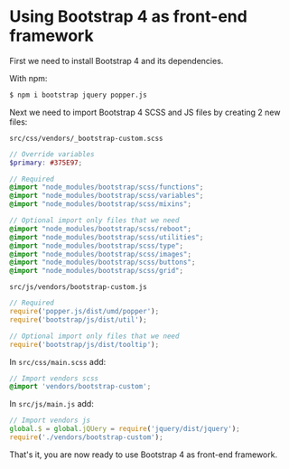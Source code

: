 # Using Bootstrap 4 as front-end framework

First we need to install Bootstrap 4 and its dependencies.

With npm:
```sh
$ npm i bootstrap jquery popper.js
```

Next we need to import Bootstrap 4 SCSS and JS files by creating 2 new files:

`src/css/vendors/_bootstrap-custom.scss`
```scss
// Override variables
$primary: #375E97;

// Required
@import "node_modules/bootstrap/scss/functions";
@import "node_modules/bootstrap/scss/variables";
@import "node_modules/bootstrap/scss/mixins";

// Optional import only files that we need
@import "node_modules/bootstrap/scss/reboot";
@import "node_modules/bootstrap/scss/utilities";
@import "node_modules/bootstrap/scss/type";
@import "node_modules/bootstrap/scss/images";
@import "node_modules/bootstrap/scss/buttons";
@import "node_modules/bootstrap/scss/grid";
```

`src/js/vendors/bootstrap-custom.js`
```js
// Required
require('popper.js/dist/umd/popper');
require('bootstrap/js/dist/util');

// Optional import only files that we need
require('bootstrap/js/dist/tooltip');
```

In `src/css/main.scss` add:
```scss
// Import vendors scss
@import 'vendors/bootstrap-custom';
```

In `src/js/main.js` add:
```js
// Import vendors js
global.$ = global.jQUery = require('jquery/dist/jquery');
require('./vendors/bootstrap-custom');
```

That's it, you are now ready to use Bootstrap 4 as front-end framework.
